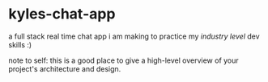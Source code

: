 # kyles-chat-app
a full stack real time chat app i am making to practice my *industry level* dev skills :)

note to self: this is a good place to give a high-level overview of your project's architecture and design.
